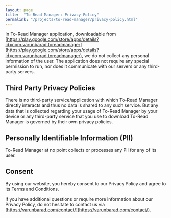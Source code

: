 ```yaml
---
layout: page
title:  "To-Read Manager: Privacy Policy"
permalink: "/projects/to-read-manager/privacy-policy.html"
---
```


In To-Read Manager application, downloadable from [https://play.google.com/store/apps/details?id=com.varunbarad.toreadmanager](https://play.google.com/store/apps/details?id=com.varunbarad.toreadmanager), we do not collect any personal information of the user. The application does not require any special permission to run, nor does it communicate with our servers or any third-party servers.

## Third Party Privacy Policies

There is no third-party service/application with which To-Read Manager directly interacts and thus no data is shared to any such service. But any data that is collected regarding your usage of To-Read Manager by your device or any third-party service that you use to download To-Read Manager is governed by their own privacy policies.

## Personally Identifiable Information (PII)

To-Read Manager at no point collects or processes any PII for any of its user.

## Consent

By using our website, you hereby consent to our Privacy Policy and agree to its Terms and Conditions.

If you have additional questions or require more information about our Privacy Policy, do not hesitate to contact us via [https://varunbarad.com/contact/](https://varunbarad.com/contact/).
